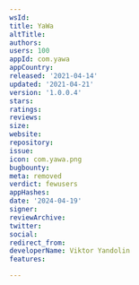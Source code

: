 ```yaml
---
wsId: 
title: YaWa
altTitle: 
authors: 
users: 100
appId: com.yawa
appCountry: 
released: '2021-04-14'
updated: '2021-04-21'
version: '1.0.0.4'
stars: 
ratings: 
reviews: 
size: 
website: 
repository: 
issue: 
icon: com.yawa.png
bugbounty: 
meta: removed
verdict: fewusers
appHashes: 
date: '2024-04-19'
signer: 
reviewArchive: 
twitter: 
social: 
redirect_from: 
developerName: Viktor Yandolin
features: 

---
```


